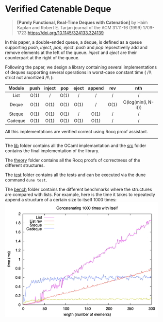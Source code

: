 # Verified Catenable Deque

> **[Purely Functional, Real-Time Deques with Catenation]**
> by Haim Kaplan and Robert E. Tarjan
> journal of the ACM 31:11-16 (1999) 1709-1723
> https://doi.org/10.1145/324133.324139

In this paper, a double-ended queue, a deque, is defined as a queue supporting
*push*, *inject*, *pop*, *eject*. *push* and *pop* repsectivelly add and remove
elements at the left of the queue. *inject* and *eject* are their counterpart at
the right of the queue.

Following the paper, we design a library containing several implementations of
deques supporting several operations in worst-case constant time ( /!\ strict not
amortized /!\ ):


| Module  | push | inject |  pop | eject | append |  rev |         nth         |
| :-----: | :--: | :----: | :--: | :---: | :----: | :--: | :-----------------: |
|  List   | O(1) |    /   | O(1) |   /   |    /   |   /  |          /          |
|  Deque  | O(1) |   O(1) | O(1) |  O(1) |    /   | O(1) | O(log(min(i, N-i))) |
| Steque  | O(1) |   O(1) | O(1) |   /   |  O(1)  |   /  |          /          |
| Cadeque | O(1) |   O(1) | O(1) |  O(1) |  O(1)  |   /  |          /          |

All this implementations are verified correct using Rocq proof assistant.

---

The [lib](/lib/) folder contains all the OCaml implemantation and the [src](/src/)
folder contains the final implementation of the library.

The [theory](/theory/) folder contains all the Rocq proofs of correctness of the
different structures.

The [test](/test/) folder contains all the tests and can be executed via the dune
command `dune test`.

The [bench](/bench/) folder contains the different benchmarks where the structures are compared with lists. For example, here is the time it takes
to repeatedly append a structure of a certain size to itself 1000 times:
![appending 1000 times with itself](/bench/result/append.png)
